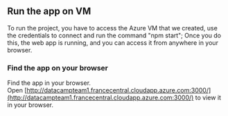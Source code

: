 ## Run the app on VM

To run the project, you have to access the Azure VM that we created, use the credentials to connect and run the command "npm start";
Once you do this, the web app is running, and you can access it from anywhere in your browser.

### Find the app on your browser

Find the app in your browser.\
Open [http://datacampteam1.francecentral.cloudapp.azure.com:3000/](http://datacampteam1.francecentral.cloudapp.azure.com:3000/) to view it in your browser.

